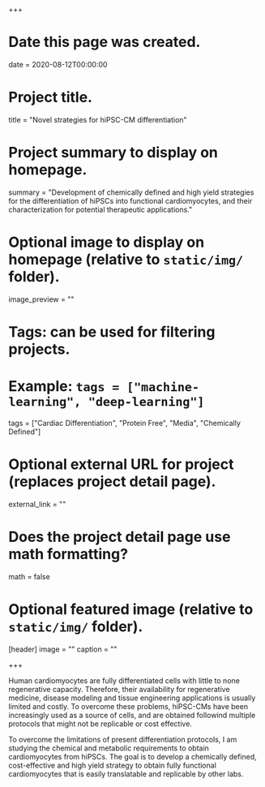 +++
# Date this page was created.
date = 2020-08-12T00:00:00

# Project title.
title = "Novel strategies for hiPSC-CM differentiation"

# Project summary to display on homepage.
summary = "Development of chemically defined and high yield strategies for the differentiation of hiPSCs into functional cardiomyocytes, and their characterization for potential therapeutic applications."

# Optional image to display on homepage (relative to `static/img/` folder).
image_preview = ""

# Tags: can be used for filtering projects.
# Example: `tags = ["machine-learning", "deep-learning"]`
tags = ["Cardiac Differentiation", "Protein Free", "Media", "Chemically Defined"]

# Optional external URL for project (replaces project detail page).
external_link = ""

# Does the project detail page use math formatting?
math = false

# Optional featured image (relative to `static/img/` folder).
[header]
image = ""
caption = ""

+++

Human cardiomyocytes are fully differentiated cells with little to none regenerative capacity. Therefore, their availability for regenerative medicine, disease modeling and tissue engineering applications is usually limited and costly. To overcome these problems, hiPSC-CMs have been increasingly used as a source of cells, and are obtained followind multiple protocols that might not be replicable or cost effective.

To overcome the limitations of present differentiation protocols, I am studying the chemical and metabolic requirements to obtain cardiomyocytes from hiPSCs. The goal is to develop a chemically defined, cost-effective and high yield strategy to obtain fully functional cardiomyocytes that is easily translatable and replicable by other labs.

